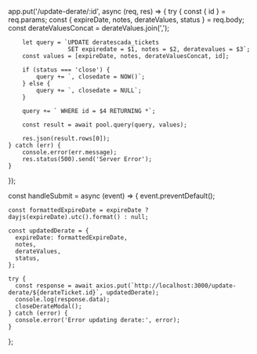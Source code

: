 app.put('/update-derate/:id', async (req, res) => {
    try {
        const { id } = req.params;
        const { expireDate, notes, derateValues, status } = req.body;
        const derateValuesConcat = derateValues.join(',');

        let query = `UPDATE deratescada_tickets 
                     SET expiredate = $1, notes = $2, deratevalues = $3`;
        const values = [expireDate, notes, derateValuesConcat, id];

        if (status === 'close') {
            query += `, closedate = NOW()`;
        } else {
            query += `, closedate = NULL`;
        }

        query += ` WHERE id = $4 RETURNING *`;

        const result = await pool.query(query, values);

        res.json(result.rows[0]);
    } catch (err) {
        console.error(err.message);
        res.status(500).send('Server Error');
    }
});



const handleSubmit = async (event) => {
    event.preventDefault();

    const formattedExpireDate = expireDate ? dayjs(expireDate).utc().format() : null;

    const updatedDerate = {
      expireDate: formattedExpireDate,
      notes,
      derateValues,
      status,
    };

    try {
      const response = await axios.put(`http://localhost:3000/update-derate/${derateTicket.id}`, updatedDerate);
      console.log(response.data);
      closeDerateModal();
    } catch (error) {
      console.error('Error updating derate:', error);
    }
  };
